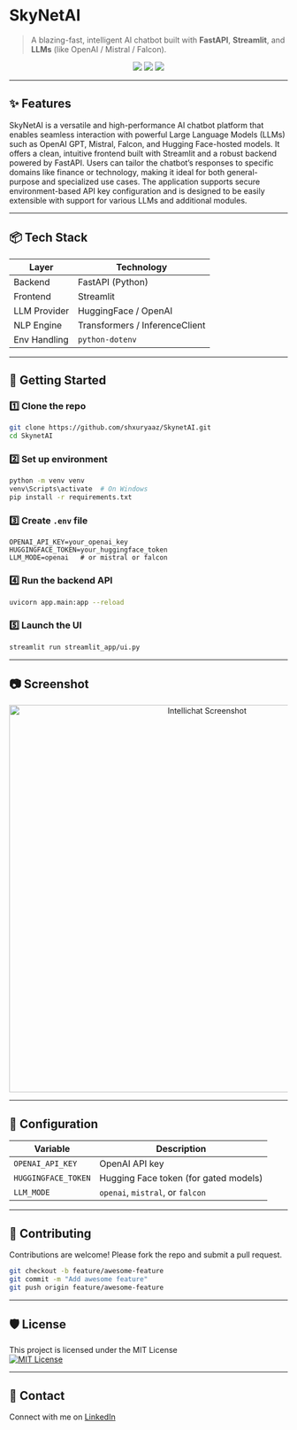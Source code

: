 
# SkyNetAI

> A blazing-fast, intelligent AI chatbot built with **FastAPI**, **Streamlit**, and **LLMs** (like OpenAI / Mistral / Falcon).

<p align="center">
  <img src="https://img.shields.io/badge/Status-Active-success?style=flat-square" />
  <img src="https://img.shields.io/badge/License-MIT-green.svg?style=flat-square" />
  <img src="https://img.shields.io/badge/Powered%20By-LLM-blue?style=flat-square" />
</p>

---

## ✨ Features
SkyNetAI is a versatile and high-performance AI chatbot platform that enables seamless interaction with powerful Large Language Models (LLMs) such as OpenAI GPT, Mistral, Falcon, and Hugging Face-hosted models. It offers a clean, intuitive frontend built with Streamlit and a robust backend powered by FastAPI. Users can tailor the chatbot’s responses to specific domains like finance or technology, making it ideal for both general-purpose and specialized use cases. The application supports secure environment-based API key configuration and is designed to be easily extensible with support for various LLMs and additional modules.

---

## 📦 Tech Stack

| Layer         | Technology                   |
|---------------|-------------------------------|
| Backend       | FastAPI (Python)              |
| Frontend      | Streamlit                     |
| LLM Provider  | HuggingFace / OpenAI          |
| NLP Engine    | Transformers / InferenceClient|
| Env Handling  | `python-dotenv`               |

---

## 🚀 Getting Started

### 1️⃣ Clone the repo

```bash
git clone https://github.com/shxuryaaz/SkynetAI.git
cd SkynetAI
```

### 2️⃣ Set up environment

```bash
python -m venv venv
venv\Scripts\activate  # On Windows
pip install -r requirements.txt
```

### 3️⃣ Create `.env` file

```env
OPENAI_API_KEY=your_openai_key
HUGGINGFACE_TOKEN=your_huggingface_token
LLM_MODE=openai   # or mistral or falcon
```

### 4️⃣ Run the backend API

```bash
uvicorn app.main:app --reload
```

### 5️⃣ Launch the UI

```bash
streamlit run streamlit_app/ui.py
```

---

## 📷 Screenshot

<p align="center">
  <img src="https://your-screenshot-url.com/preview.png" width="700" alt="Intellichat Screenshot"/>
</p>

---

## 🔧 Configuration

| Variable             | Description                            |
|----------------------|----------------------------------------|
| `OPENAI_API_KEY`     | OpenAI API key                         |
| `HUGGINGFACE_TOKEN`  | Hugging Face token (for gated models)  |
| `LLM_MODE`           | `openai`, `mistral`, or `falcon`       |

---

## 🤝 Contributing

Contributions are welcome! Please fork the repo and submit a pull request.

```bash
git checkout -b feature/awesome-feature
git commit -m "Add awesome feature"
git push origin feature/awesome-feature
```

---

## 🛡 License

This project is licensed under the MIT License  
[![MIT License](https://img.shields.io/badge/License-MIT-green.svg)](LICENSE)

---

## 💬 Contact

Connect with me on [LinkedIn](https://www.linkedin.com/in/shauryasingh28/)
